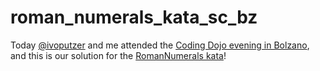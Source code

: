 # roman_numerals_kata_sc_bz

Today [@ivoputzer](https://github.com/ivoputzer) and me attended the [Coding Dojo evening in Bolzano](http://www.meetup.com/Software-Craftsmanship-SouthTyrol/events/228548657/), and this is our solution for the [RomanNumerals kata](http://codingdojo.org/cgi-bin/index.pl?KataRomanNumerals)!

